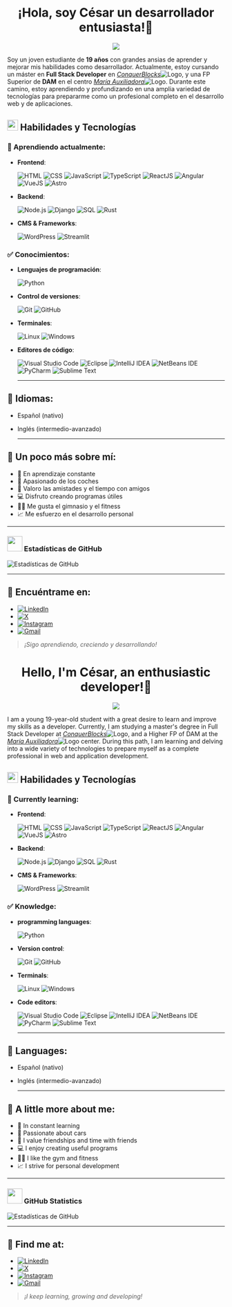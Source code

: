 <div>
<h1 align="center">¡Hola, soy César un desarrollador entusiasta!👋
</div>
<p align="center">
  <a href="https://github.com/DenverCoder1/readme-typing-svg"><img src="https://readme-typing-svg.herokuapp.com?font=Time+New+Roman&color=cyan&size=25&center=true&vCenter=true&width=600&height=100&lines=Buenas+soy+César;Estudiante+y+desarrollador;Abierto+a+aprender+cosas+nuevas"></a>
</p>

Soy un joven estudiante de **19 años** con grandes ansias de aprender y mejorar mis habilidades como desarrollador. Actualmente, estoy cursando un máster en **Full Stack Developer** en [*ConquerBlocks*](https://www.conquerblocks.com)![Logo](https://cdn.prod.website-files.com/63c2c7b1f3d9c51c32335fb0/66470384c9a7bdda4397bd18_Favicon-CB32x32.png), y una FP Superior de **DAM** en el centro [*María Auxiliadora*](https://leoncma.salesianas.org)![Logo](https://leoncma.salesianas.org/wp-content/uploads/2019/06/cropped-favicon-salesianas-32x32.png). Durante este camino, estoy aprendiendo y profundizando en una amplia variedad de tecnologías para prepararme como un profesional completo en el desarrollo web y de aplicaciones.

## <img src="https://media2.giphy.com/media/QssGEmpkyEOhBCb7e1/giphy.gif?cid=ecf05e47a0n3gi1bfqntqmob8g9aid1oyj2wr3ds3mg700bl&rid=giphy.gif" width ="25"> Habilidades y Tecnologías

### 📘 Aprendiendo actualmente:
- **Frontend**:
  
  ![HTML](https://img.shields.io/badge/HTML-239120?style=for-the-badge&logo=html5&logoColor=white)
  ![CSS](https://img.shields.io/badge/CSS-239120?&style=for-the-badge&logo=css3&logoColor=white)
  ![JavaScript](https://img.shields.io/badge/JavaScript-F7DF1E?style=for-the-badge&logo=javascript&logoColor=black)
  ![TypeScript](https://img.shields.io/badge/TypeScript-007ACC?style=for-the-badge&logo=typescript&logoColor=white)
  ![ReactJS](https://img.shields.io/badge/React-20232A?style=for-the-badge&logo=react&logoColor=61DAFB)
  ![Angular](https://img.shields.io/badge/Angular-DD0031?style=for-the-badge&logo=angular&logoColor=white)
  ![VueJS](https://img.shields.io/badge/Vue.js-35495E?style=for-the-badge&logo=vue.js&logoColor=4FC08D)
  ![Astro](https://img.shields.io/badge/Astro-BC52EE?logo=astro&logoColor=fff&style=for-the-badge)
  
- **Backend**:

  ![Node.js](https://img.shields.io/badge/Node.js-43853D?style=for-the-badge&logo=node.js&logoColor=white)
  ![Django](https://img.shields.io/badge/Django-092E20?style=for-the-badge&logo=django&logoColor=white)
  ![SQL](https://img.shields.io/badge/MySQL-00000F?style=for-the-badge&logo=mysql&logoColor=white)
  ![Rust](https://img.shields.io/badge/Rust-000000?style=for-the-badge&logo=rust&logoColor=white)
  
- **CMS & Frameworks**:

  ![WordPress](https://img.shields.io/badge/Wordpress-21759B?style=for-the-badge&logo=wordpress&logoColor=white)
  ![Streamlit](https://img.shields.io/badge/-Streamlit-FF4B4B?style=for-the-badge&logo=Streamlit&logoColor=white)

### ✅ Conocimientos:
- **Lenguajes de programación**:

  ![Python](https://img.shields.io/badge/Python-3776AB?style=for-the-badge&logo=python&logoColor=white)
  
- **Control de versiones**:

  ![Git](https://img.shields.io/badge/git-%23F05033.svg?style=for-the-badge&logo=git&logoColor=white)
  ![GitHub](https://img.shields.io/badge/github-%23121011.svg?style=for-the-badge&logo=github&logoColor=white)

- **Terminales**:

  ![Linux](https://img.shields.io/badge/Linux-FCC624?style=for-the-badge&logo=linux&logoColor=black)
  ![Windows](https://img.shields.io/badge/windows%20terminal-4D4D4D?style=for-the-badge&logo=windows%20terminal&logoColor=white)
- **Editores de código**:

  ![Visual Studio Code](https://custom-icon-badges.demolab.com/badge/Visual%20Studio%20Code-0078d7.svg?logo=vsc&logoColor=white)
  ![Eclipse](https://img.shields.io/badge/Eclipse-FE7A16.svg?logo=Eclipse&logoColor=white)
  ![IntelliJ IDEA](https://img.shields.io/badge/IntelliJIDEA-000000.svg?logo=intellij-idea&logoColor=white)
  ![NetBeans IDE](https://img.shields.io/badge/NetBeans%20IDE-1B6AC6.svg?logo=apache-netbeans-ide&logoColor=white)
  ![PyCharm](https://img.shields.io/badge/PyCharm-000?logo=pycharm&logoColor=fff)
  ![Sublime Text](https://img.shields.io/badge/Sublime%20Text-%23575757.svg?logo=sublime-text&logoColor=important)

  ---

## 💬 Idiomas:
- Español (nativo)
- Inglés (intermedio-avanzado)

  ---

## 🌱 Un poco más sobre mí:
- 🔧 En aprendizaje constante
- 🚗 Apasionado de los coches
- 🤝 Valoro las amistades y el tiempo con amigos
- 💻 Disfruto creando programas útiles
- 🏋️‍♂️ Me gusta el gimnasio y el fitness
- 📈 Me esfuerzo en el desarrollo personal

---

### <img src="https://media.giphy.com/media/iY8CRBdQXODJSCERIr/giphy.gif" width="35"> Estadísticas de GitHub
![Estadísticas de GitHub](https://github-readme-stats.vercel.app/api?username=tuUsuario&show_icons=true&theme=radical)

---

## 🔗 Encuéntrame en:

- <a href="https://www.linkedin.com/in/césar-méndez-castro-a0b315310/" target="_blank">
    <img src="https://custom-icon-badges.demolab.com/badge/LinkedIn-0A66C2?logo=linkedin-white&logoColor=fff" alt="LinkedIn">
  </a>
  
- <a href="https://x.com/TsCesar19" target="_blank">
    <img src="https://img.shields.io/badge/X-%23000000.svg?logo=X&logoColor=white" alt="X">
  </a>
  
- <a href="https://www.instagram.com/cesar_ts._/" target="_blank">
    <img src="https://img.shields.io/badge/Instagram-%23E4405F.svg?logo=Instagram&logoColor=white" alt="Instagram">
  </a>
  
- <a href="mailto:cesarmencas19@gmail.com" target="_blank">
    <img src="https://img.shields.io/badge/Gmail-D14836?logo=gmail&logoColor=white" alt="Gmail">
  </a>

> *¡Sigo aprendiendo, creciendo y desarrollando!*

<div>
<h1 align="center">Hello, I'm César, an enthusiastic developer!👋
</div>
<p align="center">
  <a href="https://github.com/DenverCoder1/readme-typing-svg"><img src="https://readme-typing-svg.herokuapp.com?font=Time+New+Roman&color=cyan&size=25&center=true&vCenter=true&width=600&height=100&lines=Hello+I'm+César;Student+and+developer;Open+to+learn+new+things"></a>
</p>

I am a young 19-year-old student with a great desire to learn and improve my skills as a developer. Currently, I am studying a master's degree in Full Stack Developer at [*ConquerBlocks*](https://www.conquerblocks.com)![Logo](https://cdn.prod.website-files.com/63c2c7b1f3d9c51c32335fb0/66470384c9a7bdda4397bd18_Favicon-CB32x32.png), and a Higher FP of DAM at the [*María Auxiliadora*](https://leoncma.salesianas.org)![Logo](https://leoncma.salesianas.org/wp-content/uploads/2019/06/cropped-favicon-salesianas-32x32.png) center. During this path, I am learning and delving into a wide variety of technologies to prepare myself as a complete professional in web and application development.

## <img src="https://media2.giphy.com/media/QssGEmpkyEOhBCb7e1/giphy.gif?cid=ecf05e47a0n3gi1bfqntqmob8g9aid1oyj2wr3ds3mg700bl&rid=giphy.gif" width ="25"> Habilidades y Tecnologías

### 📘 Currently learning:
- **Frontend**:
  
  ![HTML](https://img.shields.io/badge/HTML-239120?style=for-the-badge&logo=html5&logoColor=white)
  ![CSS](https://img.shields.io/badge/CSS-239120?&style=for-the-badge&logo=css3&logoColor=white)
  ![JavaScript](https://img.shields.io/badge/JavaScript-F7DF1E?style=for-the-badge&logo=javascript&logoColor=black)
  ![TypeScript](https://img.shields.io/badge/TypeScript-007ACC?style=for-the-badge&logo=typescript&logoColor=white)
  ![ReactJS](https://img.shields.io/badge/React-20232A?style=for-the-badge&logo=react&logoColor=61DAFB)
  ![Angular](https://img.shields.io/badge/Angular-DD0031?style=for-the-badge&logo=angular&logoColor=white)
  ![VueJS](https://img.shields.io/badge/Vue.js-35495E?style=for-the-badge&logo=vue.js&logoColor=4FC08D)
  ![Astro](https://img.shields.io/badge/Astro-BC52EE?logo=astro&logoColor=fff&style=for-the-badge)
  
- **Backend**:

  ![Node.js](https://img.shields.io/badge/Node.js-43853D?style=for-the-badge&logo=node.js&logoColor=white)
  ![Django](https://img.shields.io/badge/Django-092E20?style=for-the-badge&logo=django&logoColor=white)
  ![SQL](https://img.shields.io/badge/MySQL-00000F?style=for-the-badge&logo=mysql&logoColor=white)
  ![Rust](https://img.shields.io/badge/Rust-000000?style=for-the-badge&logo=rust&logoColor=white)
  
- **CMS & Frameworks**:

  ![WordPress](https://img.shields.io/badge/Wordpress-21759B?style=for-the-badge&logo=wordpress&logoColor=white)
  ![Streamlit](https://img.shields.io/badge/-Streamlit-FF4B4B?style=for-the-badge&logo=Streamlit&logoColor=white)

### ✅ Knowledge:
- **programming languages**:

  ![Python](https://img.shields.io/badge/Python-3776AB?style=for-the-badge&logo=python&logoColor=white)
  
- **Version control**:

  ![Git](https://img.shields.io/badge/git-%23F05033.svg?style=for-the-badge&logo=git&logoColor=white)
  ![GitHub](https://img.shields.io/badge/github-%23121011.svg?style=for-the-badge&logo=github&logoColor=white)

- **Terminals**:

  ![Linux](https://img.shields.io/badge/Linux-FCC624?style=for-the-badge&logo=linux&logoColor=black)
  ![Windows](https://img.shields.io/badge/windows%20terminal-4D4D4D?style=for-the-badge&logo=windows%20terminal&logoColor=white)
- **Code editors**:

  ![Visual Studio Code](https://custom-icon-badges.demolab.com/badge/Visual%20Studio%20Code-0078d7.svg?logo=vsc&logoColor=white)
  ![Eclipse](https://img.shields.io/badge/Eclipse-FE7A16.svg?logo=Eclipse&logoColor=white)
  ![IntelliJ IDEA](https://img.shields.io/badge/IntelliJIDEA-000000.svg?logo=intellij-idea&logoColor=white)
  ![NetBeans IDE](https://img.shields.io/badge/NetBeans%20IDE-1B6AC6.svg?logo=apache-netbeans-ide&logoColor=white)
  ![PyCharm](https://img.shields.io/badge/PyCharm-000?logo=pycharm&logoColor=fff)
  ![Sublime Text](https://img.shields.io/badge/Sublime%20Text-%23575757.svg?logo=sublime-text&logoColor=important)

  ---

## 💬 Languages:
- Español (nativo)
- Inglés (intermedio-avanzado)

  ---

## 🌱 A little more about me:
- 🔧 In constant learning
- 🚗 Passionate about cars
- 🤝 I value friendships and time with friends
- 💻 I enjoy creating useful programs
- 🏋️‍♂️ I like the gym and fitness
- 📈 I strive for personal development

---

### <img src="https://media.giphy.com/media/iY8CRBdQXODJSCERIr/giphy.gif" width="35"> GitHub Statistics
![Estadísticas de GitHub](https://github-readme-stats.vercel.app/api?username=tuUsuario&show_icons=true&theme=radical)

---

## 🔗 Find me at:

- <a href="https://www.linkedin.com/in/césar-méndez-castro-a0b315310/" target="_blank">
    <img src="https://custom-icon-badges.demolab.com/badge/LinkedIn-0A66C2?logo=linkedin-white&logoColor=fff" alt="LinkedIn">
  </a>
  
- <a href="https://x.com/TsCesar19" target="_blank">
    <img src="https://img.shields.io/badge/X-%23000000.svg?logo=X&logoColor=white" alt="X">
  </a>
  
- <a href="https://www.instagram.com/cesar_ts._/" target="_blank">
    <img src="https://img.shields.io/badge/Instagram-%23E4405F.svg?logo=Instagram&logoColor=white" alt="Instagram">
  </a>
  
- <a href="mailto:cesarmencas19@gmail.com" target="_blank">
    <img src="https://img.shields.io/badge/Gmail-D14836?logo=gmail&logoColor=white" alt="Gmail">
  </a>

> *¡I keep learning, growing and developing!*

